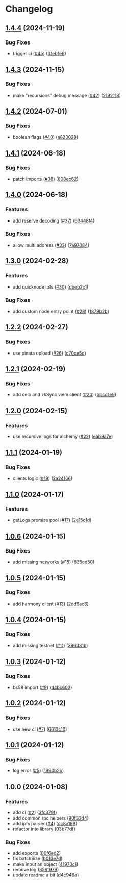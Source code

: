 # Changelog

## [1.4.4](https://github.com/bgd-labs/js-utils/compare/v1.4.3...v1.4.4) (2024-11-19)


### Bug Fixes

* trigger ci ([#45](https://github.com/bgd-labs/js-utils/issues/45)) ([31eb1e6](https://github.com/bgd-labs/js-utils/commit/31eb1e6f0551de79fbce6f113575ed158b77988f))

## [1.4.3](https://github.com/bgd-labs/js-utils/compare/v1.4.2...v1.4.3) (2024-11-15)


### Bug Fixes

* make "recursions" debug message ([#42](https://github.com/bgd-labs/js-utils/issues/42)) ([2192118](https://github.com/bgd-labs/js-utils/commit/2192118e88ef0051932273cc00b0b364b7fbf96e))

## [1.4.2](https://github.com/bgd-labs/js-utils/compare/v1.4.1...v1.4.2) (2024-07-01)


### Bug Fixes

* boolean flags ([#40](https://github.com/bgd-labs/js-utils/issues/40)) ([a823028](https://github.com/bgd-labs/js-utils/commit/a823028bf3690ce34e17152741e3a3b23c9834f8))

## [1.4.1](https://github.com/bgd-labs/js-utils/compare/v1.4.0...v1.4.1) (2024-06-18)


### Bug Fixes

* patch imports ([#38](https://github.com/bgd-labs/js-utils/issues/38)) ([808ec62](https://github.com/bgd-labs/js-utils/commit/808ec62dc4fa01a63ffc815bc9e4c8af643f73dd))

## [1.4.0](https://github.com/bgd-labs/js-utils/compare/v1.3.0...v1.4.0) (2024-06-18)


### Features

* add reserve decoding ([#37](https://github.com/bgd-labs/js-utils/issues/37)) ([63448f4](https://github.com/bgd-labs/js-utils/commit/63448f40be67e934edf516170bf76c6aea0d513f))


### Bug Fixes

* allow multi address ([#33](https://github.com/bgd-labs/js-utils/issues/33)) ([7a97084](https://github.com/bgd-labs/js-utils/commit/7a97084afac760774f0e992f4cde01f183132e21))

## [1.3.0](https://github.com/bgd-labs/js-utils/compare/v1.2.2...v1.3.0) (2024-02-28)


### Features

* add quicknode ipfs ([#30](https://github.com/bgd-labs/js-utils/issues/30)) ([dbeb2c1](https://github.com/bgd-labs/js-utils/commit/dbeb2c19c188b124faead60f8093a6dbac878f2e))


### Bug Fixes

* add custom node entry point ([#28](https://github.com/bgd-labs/js-utils/issues/28)) ([1879b2b](https://github.com/bgd-labs/js-utils/commit/1879b2bf14a42f14b46dde4d2fc5494d83a69817))

## [1.2.2](https://github.com/bgd-labs/js-utils/compare/v1.2.1...v1.2.2) (2024-02-27)


### Bug Fixes

* use pinata upload ([#26](https://github.com/bgd-labs/js-utils/issues/26)) ([c70ce5d](https://github.com/bgd-labs/js-utils/commit/c70ce5d139872d7f844c931d6283a992d2679af3))

## [1.2.1](https://github.com/bgd-labs/js-utils/compare/v1.2.0...v1.2.1) (2024-02-19)


### Bug Fixes

* add celo and zkSync viem client ([#24](https://github.com/bgd-labs/js-utils/issues/24)) ([bbcd1e9](https://github.com/bgd-labs/js-utils/commit/bbcd1e99d6f83cc4ee048440c1060f87946ad1b2))

## [1.2.0](https://github.com/bgd-labs/js-utils/compare/v1.1.1...v1.2.0) (2024-02-15)


### Features

* use recursive logs for alchemy ([#22](https://github.com/bgd-labs/js-utils/issues/22)) ([eab9a7e](https://github.com/bgd-labs/js-utils/commit/eab9a7ebd4d0b2759df7ed3973ee067b5d326de5))

## [1.1.1](https://github.com/bgd-labs/js-utils/compare/v1.1.0...v1.1.1) (2024-01-19)


### Bug Fixes

* clients logic ([#19](https://github.com/bgd-labs/js-utils/issues/19)) ([2a24166](https://github.com/bgd-labs/js-utils/commit/2a241664cd067c7252419b1f6a563d8b55faec97))

## [1.1.0](https://github.com/bgd-labs/js-utils/compare/v1.0.6...v1.1.0) (2024-01-17)


### Features

* getLogs promise pool ([#17](https://github.com/bgd-labs/js-utils/issues/17)) ([2e15c1d](https://github.com/bgd-labs/js-utils/commit/2e15c1d74f1c8ca50f6ad7e9636634b5c9c647bc))

## [1.0.6](https://github.com/bgd-labs/js-utils/compare/v1.0.5...v1.0.6) (2024-01-15)


### Bug Fixes

* add missing networks ([#15](https://github.com/bgd-labs/js-utils/issues/15)) ([635ed50](https://github.com/bgd-labs/js-utils/commit/635ed507865e35dc8dbf67102d16e760d83100a2))

## [1.0.5](https://github.com/bgd-labs/js-utils/compare/v1.0.4...v1.0.5) (2024-01-15)


### Bug Fixes

* add harmony client ([#13](https://github.com/bgd-labs/js-utils/issues/13)) ([2dd6ac8](https://github.com/bgd-labs/js-utils/commit/2dd6ac88c6689973425929cb2ce8aa66699c9b61))

## [1.0.4](https://github.com/bgd-labs/js-utils/compare/v1.0.3...v1.0.4) (2024-01-15)


### Bug Fixes

* add missing testnet ([#11](https://github.com/bgd-labs/js-utils/issues/11)) ([396331b](https://github.com/bgd-labs/js-utils/commit/396331b5912c96ec99f1c335a4bbc96bfd86242e))

## [1.0.3](https://github.com/bgd-labs/js-utils/compare/v1.0.2...v1.0.3) (2024-01-12)


### Bug Fixes

* bs58 import ([#9](https://github.com/bgd-labs/js-utils/issues/9)) ([d4bc603](https://github.com/bgd-labs/js-utils/commit/d4bc603c359d6e00252849298d35802c43d56ed2))

## [1.0.2](https://github.com/bgd-labs/js-utils/compare/v1.0.1...v1.0.2) (2024-01-12)


### Bug Fixes

* use new ci ([#7](https://github.com/bgd-labs/js-utils/issues/7)) ([6613c10](https://github.com/bgd-labs/js-utils/commit/6613c1080fe277ca788370353aa1769919c5263e))

## [1.0.1](https://github.com/bgd-labs/js-utils/compare/v1.0.0...v1.0.1) (2024-01-12)


### Bug Fixes

* log error ([#5](https://github.com/bgd-labs/js-utils/issues/5)) ([1990b2b](https://github.com/bgd-labs/js-utils/commit/1990b2b511361bca2347bb56f09e354193dcf47f))

## 1.0.0 (2024-01-08)


### Features

* add ci ([#2](https://github.com/bgd-labs/js-utils/issues/2)) ([3fc379f](https://github.com/bgd-labs/js-utils/commit/3fc379f6f575ca299cc2e78558e7e41fde57e2c4))
* add common rpc helpers ([90f33d4](https://github.com/bgd-labs/js-utils/commit/90f33d4f354e5da15f49ab36ba24d20ac9ca18b4))
* add ipfs parser ([#4](https://github.com/bgd-labs/js-utils/issues/4)) ([dc8a199](https://github.com/bgd-labs/js-utils/commit/dc8a1999ccb61a8e8cdca641b67da23a3136d177))
* refactor into library ([03b77df](https://github.com/bgd-labs/js-utils/commit/03b77dfecb2356376140c672e2bf475d05a286d2))


### Bug Fixes

* add exports ([00f6ed2](https://github.com/bgd-labs/js-utils/commit/00f6ed256b1e46ddfdefcacf99cd076bc23bc889))
* fix batchSize ([b013e7d](https://github.com/bgd-labs/js-utils/commit/b013e7d8ec2d9a07f69c4c79ee978de1ee3d5931))
* make input an object ([41973c1](https://github.com/bgd-labs/js-utils/commit/41973c184d4f3a7c11924f8812964f3162fbb1b4))
* remove log ([859f979](https://github.com/bgd-labs/js-utils/commit/859f979ae654504e79ec32df41cea484726de88b))
* update readme a bit ([d4c946a](https://github.com/bgd-labs/js-utils/commit/d4c946a9301d976255882edd78f602cdf4da92c2))
